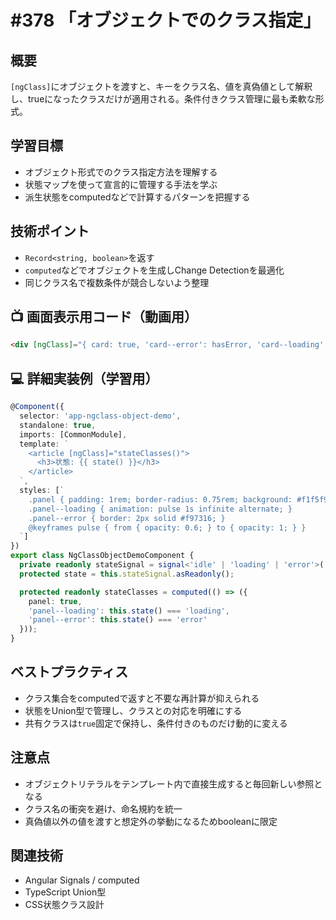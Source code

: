 # #378 「オブジェクトでのクラス指定」

## 概要
`[ngClass]`にオブジェクトを渡すと、キーをクラス名、値を真偽値として解釈し、trueになったクラスだけが適用される。条件付きクラス管理に最も柔軟な形式。

## 学習目標
- オブジェクト形式でのクラス指定方法を理解する
- 状態マップを使って宣言的に管理する手法を学ぶ
- 派生状態をcomputedなどで計算するパターンを把握する

## 技術ポイント
- `Record<string, boolean>`を返す
- `computed`などでオブジェクトを生成しChange Detectionを最適化
- 同じクラス名で複数条件が競合しないよう整理

## 📺 画面表示用コード（動画用）
```html
<div [ngClass]="{ card: true, 'card--error': hasError, 'card--loading': loading }"></div>
```

## 💻 詳細実装例（学習用）
```typescript
@Component({
  selector: 'app-ngclass-object-demo',
  standalone: true,
  imports: [CommonModule],
  template: `
    <article [ngClass]="stateClasses()">
      <h3>状態: {{ state() }}</h3>
    </article>
  `,
  styles: [`
    .panel { padding: 1rem; border-radius: 0.75rem; background: #f1f5f9; }
    .panel--loading { animation: pulse 1s infinite alternate; }
    .panel--error { border: 2px solid #f97316; }
    @keyframes pulse { from { opacity: 0.6; } to { opacity: 1; } }
  `]
})
export class NgClassObjectDemoComponent {
  private readonly stateSignal = signal<'idle' | 'loading' | 'error'>('idle');
  protected state = this.stateSignal.asReadonly();

  protected readonly stateClasses = computed(() => ({
    panel: true,
    'panel--loading': this.state() === 'loading',
    'panel--error': this.state() === 'error'
  }));
}
```

## ベストプラクティス
- クラス集合をcomputedで返すと不要な再計算が抑えられる
- 状態をUnion型で管理し、クラスとの対応を明確にする
- 共有クラスは`true`固定で保持し、条件付きのものだけ動的に変える

## 注意点
- オブジェクトリテラルをテンプレート内で直接生成すると毎回新しい参照となる
- クラス名の衝突を避け、命名規約を統一
- 真偽値以外の値を渡すと想定外の挙動になるためbooleanに限定

## 関連技術
- Angular Signals / computed
- TypeScript Union型
- CSS状態クラス設計
